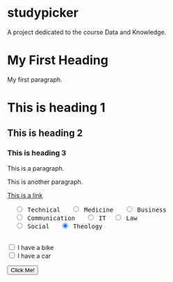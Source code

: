 # studypicker
A project dedicated to the course Data and Knowledge.


<!DOCTYPE html>
<html>
<body>

<h1>My First Heading</h1>
<p>My first paragraph.</p>

<h1>This is heading 1</h1>
<h2>This is heading 2</h2>
<h3>This is heading 3</h3>

<p>This is a paragraph.</p>
<p>This is another paragraph.</p>

<a href="https://www.w3schools.com">This is a link</a>

<form>
  <pre>
  <input type="radio" name="field of study" value="Technical" checked> Technical   <input type="radio" name="field of study" value="Medicine"> Medicine   <input type="radio" name="field of study" value="Business"> Business
  <input type="radio" name="field of study" value="Communication" checked> Communication   <input type="radio" name="field of study" value="IT" checked> IT  <input type="radio" name="field of study" value="Law" checked> Law
  <input type="radio" name="field of study" value="Social" checked> Social   <input type="radio" name="field of study" value="Theology" checked> Theology
  </pre>
</form>

<form>
  <input type="checkbox" name="vehicle1" value="Bike"> I have a bike<br>
  <input type="checkbox" name="vehicle2" value="Car"> I have a car 
</form>

<button type="button" onclick="alert('Hello World!')">Click Me!</button>

</body>
</html>
